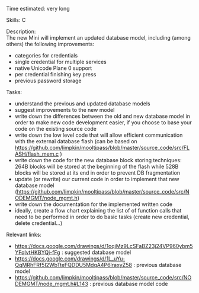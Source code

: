 Time estimated: very long  
  
Skills: C 
 
Description:  
The new Mini will implement an updated database model, including (among others) the following improvements:  
- categories for credentials 
- single credential for multiple services 
- native Unicode Plane 0 support 
- per credential finishing key press 
- previous password storage 
  
Tasks:  
- understand the previous and updated database models
- suggest improvements to the new model
- write down the differences between the old and new database model in order to make new code development easier, if you choose to base your code on the existing source code
- write down the low level code that will allow efficient communication with the external database flash (can be based on https://github.com/limpkin/mooltipass/blob/master/source_code/src/FLASH/flash_mem.c )
- write down the code for the new database block storing techniques: 264B blocks will be stored at the beginning of the flash while 528B blocks will be stored at its end in order to prevent DB fragmentation
- update (or rewrite) our current code in order to implement that new database model (https://github.com/limpkin/mooltipass/blob/master/source_code/src/NODEMGMT/node_mgmt.h)
- write down the documentation for the implemented written code
- ideally, create a flow chart explaining the list of of function calls that need to be performed in order to do basic tasks (create new credential, delete credential...) 

Relevant links:   
- https://docs.google.com/drawings/d/1oqjMz9LcSFaBZ23j24VP960ybm5YFqlvtHKBYQj-fFg : suggested database model
- https://docs.google.com/drawings/d/1L_uYu-QqMRhFRf5I2WbTteFQDDU5MdqA4P6IraxyZ58 : previous database model
- https://github.com/limpkin/mooltipass/blob/master/source_code/src/NODEMGMT/node_mgmt.h#L143 : previous database model code
